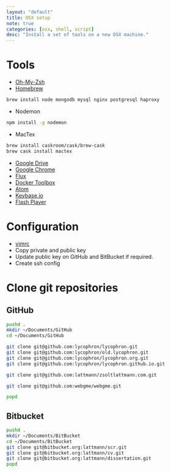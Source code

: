 ```yaml
---
layout: "default"
title: OSX setup
note: true
categories: [osx, shell, script]
desc: "Install a set of tools on a new OSX machine."
---
```


# Tools

- [Oh-My-Zsh](http://ohmyz.sh/)
- [Homebrew](https://brew.sh/)
```bash
brew install node mongodb mysql nginx postgresql haproxy
```
- Nodemon
```bash
npm install -g nodemon
```
- MacTex
```bash
brew install caskroom/cask/brew-cask
brew cask install mactex
```
- [Google Drive](https://www.google.com/drive/download/)
- [Google Chrome](https://www.google.com/chrome/browser/desktop/index.html)
- [Flux](https://justgetflux.com/)
- [Docker Toolbox](https://www.docker.com/products/docker-toolbox)
- [Atom](https://atom.io/)
- [Keybase.io](https://keybase.io/download)
- [Flash Player](https://get.adobe.com/flashplayer/otherversions/)

# Configuration

- [vimrc](https://github.com/amix/vimrc)
- Copy private and public key
- Update public key on GitHub and BitBucket if required.
- Create ssh config


# Clone git repositories
## GitHub

```bash
pushd .
mkdir ~/Documents/GitHub
cd ~/Documents/GitHub

git clone git@github.com:lycophron/lycophron.git
git clone git@github.com:lycophron/old.lycophron.git
git clone git@github.com:lycophron/lycophron.org.git
git clone git@github.com:lycophron/lycophron.github.io.git

git clone git@github.com:lattmann/zsoltlattmann.com.git

git clone git@github.com:webgme/webgme.git

popd
```

## Bitbucket

```bash
pushd .
mkdir ~/Documents/BitBucket
cd ~/Documents/BitBucket
git clone git@bitbucket.org:lattmann/scr.git
git clone git@bitbucket.org:lattmann/cv.git
git clone git@bitbucket.org:lattmann/dissertation.git
popd
```
